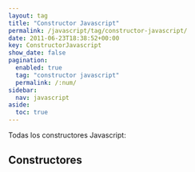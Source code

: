 ```yaml
---
layout: tag
title: "Constructor Javascript"
permalink: /javascript/tag/constructor-javascript/
date: 2011-06-23T18:38:52+00:00
key: ConstructorJavascript
show_date: false
pagination: 
  enabled: true
  tag: "constructor javascript"
  permalink: /:num/    
sidebar:
  nav: javascript
aside:
  toc: true
---
```


Todas los constructores Javascript:
<h2>Constructores</h2>